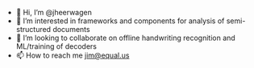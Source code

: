 - 👋 Hi, I’m @jheerwagen
- 👀 I’m interested in frameworks and components for analysis of semi-structured documents
- 💞️ I’m looking to collaborate on offline handwriting recognition and ML/training of decoders
- 📫 How to reach me jim@equal.us

<!---
jheerwagen/jheerwagen is a ✨ special ✨ repository because its `README.md` (this file) appears on your GitHub profile.
You can click the Preview link to take a look at your changes.
--->
